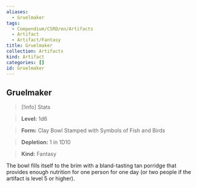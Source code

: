 ```yaml
---
aliases:
  - Gruelmaker
tags:
  - Compendium/CSRD/en/Artifacts
  - Artifact
  - Artifact/Fantasy
title: Gruelmaker
collection: Artifacts
kind: Artifact
categories: []
id: Gruelmaker
---
```

## Gruelmaker    
>[!info] Stats    
> **Level:** 1d6    
> **Form:** Clay Bowl Stamped with Symbols of Fish and Birds    
> **Depletion:** 1 in 1D10    
> **Kind:** Fantasy  
    
The bowl fills itself to the brim with a bland-tasting tan porridge that provides enough nutrition for one person for one day (or two people if the artifact is level 5 or higher).
